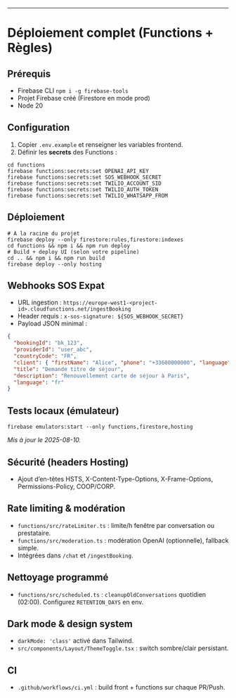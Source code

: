 

---

# Déploiement complet (Functions + Règles)

## Prérequis
- Firebase CLI `npm i -g firebase-tools`
- Projet Firebase créé (Firestore en mode prod)
- Node 20

## Configuration
1. Copier `.env.example` et renseigner les variables frontend.
2. Définir les **secrets** des Functions :
```
cd functions
firebase functions:secrets:set OPENAI_API_KEY
firebase functions:secrets:set SOS_WEBHOOK_SECRET
firebase functions:secrets:set TWILIO_ACCOUNT_SID
firebase functions:secrets:set TWILIO_AUTH_TOKEN
firebase functions:secrets:set TWILIO_WHATSAPP_FROM
```

## Déploiement
```
# À la racine du projet
firebase deploy --only firestore:rules,firestore:indexes
cd functions && npm i && npm run deploy
# Build + deploy UI (selon votre pipeline)
cd .. && npm i && npm run build
firebase deploy --only hosting
```

## Webhooks SOS Expat
- URL ingestion : `https://europe-west1-<project-id>.cloudfunctions.net/ingestBooking`
- Header requis : `x-sos-signature: ${SOS_WEBHOOK_SECRET}`
- Payload JSON minimal :
```json
{
  "bookingId": "bk_123",
  "providerId": "user_abc",
  "countryCode": "FR",
  "client": { "firstName": "Alice", "phone": "+33600000000", "language": "fr" },
  "title": "Demande titre de séjour",
  "description": "Renouvellement carte de séjour à Paris",
  "language": "fr"
}
```

## Tests locaux (émulateur)
```
firebase emulators:start --only functions,firestore,hosting
```

_Mis à jour le 2025-08-10._

## Sécurité (headers Hosting)
- Ajout d’en-têtes HSTS, X-Content-Type-Options, X-Frame-Options, Permissions-Policy, COOP/CORP.

## Rate limiting & modération
- `functions/src/rateLimiter.ts` : limite/h fenêtre par conversation ou prestataire.
- `functions/src/moderation.ts` : modération OpenAI (optionnelle), fallback simple.
- Intégrées dans `/chat` et `/ingestBooking`.

## Nettoyage programmé
- `functions/src/scheduled.ts` : `cleanupOldConversations` quotidien (02:00). Configurez `RETENTION_DAYS` en env.

## Dark mode & design system
- `darkMode: 'class'` activé dans Tailwind.
- `src/components/Layout/ThemeToggle.tsx` : switch sombre/clair persistant.

## CI
- `.github/workflows/ci.yml` : build front + functions sur chaque PR/Push.
